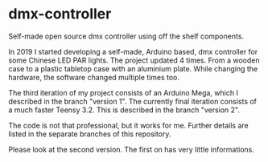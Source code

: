 # dmx-controller
Self-made open source dmx controller using off the shelf components.


In 2019 I started developing a self-made, Arduino based, dmx controller for some Chinese LED PAR lights.
The project updated 4 times. From a wooden case to a plastic tabletop case with an aluminium plate.
While changing the hardware, the software changed multiple times too.

The third iteration of my project consists of an Arduino Mega, which I described in the branch "version 1". 
The currently final iteration consists of a much faster Teensy 3.2.
This is described in the branch "version 2".

The code is not that professional, but it works for me.
Further details are listed in the separate branches of this repository.



Please look at the second version. The first on has very little informations.
